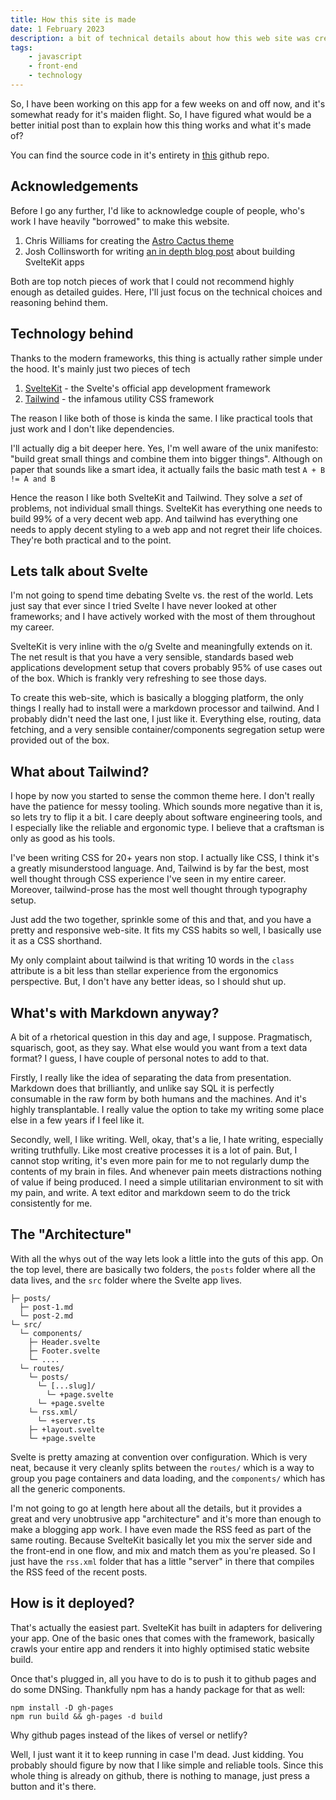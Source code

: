 ```yaml
---
title: How this site is made
date: 1 February 2023
description: a bit of technical details about how this web site was created
tags:
    - javascript
    - front-end
    - technology
---
```


So, I have been working on this app for a few weeks on and off now, and it's somewhat ready for it's maiden flight. So, I have figured what would be a better initial post than to explain how this thing works and what it's made of?

You can find the source code in it's entirety in [this](https://github.com/kaievns/the-log) github repo.

## Acknowledgements

Before I go any further, I'd like to acknowledge couple of people, who's work I have heavily "borrowed" to make this website.

1. Chris Williams for creating the [Astro Cactus theme](https://github.com/chrismwilliams/astro-theme-cactus)
2. Josh Collinsworth for writing [an in depth blog post](https://joshcollinsworth.com/blog/build-static-sveltekit-markdown-blog) about building SvelteKit apps

Both are top notch pieces of work that I could not recommend highly enough as detailed guides. Here, I'll just focus on the technical choices and reasoning behind them.

## Technology behind

Thanks to the modern frameworks, this thing is actually rather simple under the hood. It's mainly just two pieces of tech

1. [SvelteKit](https://kit.svelte.dev) - the Svelte's official app development framework
2. [Tailwind](https://tailwindcss.com) - the infamous utility CSS framework

The reason I like both of those is kinda the same. I like practical tools that just work and I don't like dependencies.

I'll actually dig a bit deeper here. Yes, I'm well aware of the unix manifesto: "build great small things and combine them into bigger things". Although on paper that sounds like a smart idea, it actually fails the basic math test `A + B != A and B`

Hence the reason I like both SvelteKit and Tailwind. They solve a _set_ of problems, not individual small things. SvelteKit has everything one needs to build 99% of a very decent web app. And tailwind has everything one needs to apply decent styling
to a web app and not regret their life choices. They're both practical and to the point.

## Lets talk about Svelte

I'm not going to spend time debating Svelte vs. the rest of the world. Lets just say that ever since I tried Svelte I have never looked at other frameworks; and I have actively worked with the most of them throughout my career.

SvelteKit is very inline with the o/g Svelte and meaningfully extends on it. The net result is that you have a very sensible, standards based web applications development setup that covers probably 95% of use cases out of the box. Which is frankly very refreshing to see those days.

To create this web-site, which is basically a blogging platform, the only things I really had to install were a markdown processor and tailwind. And I probably didn't need the last one, I just like it. Everything else, routing, data fetching, and a very sensible container/components segregation setup were provided out of the box.

## What about Tailwind?

I hope by now you started to sense the common theme here. I don't really have the patience for messy tooling. Which sounds more negative than it is, so lets try to flip it a bit. I care deeply about software engineering tools, and I especially like the reliable and ergonomic type. I believe that a craftsman is only as good as his tools.

I've been writing CSS for 20+ years non stop. I actually like CSS, I think it's a greatly misunderstood language. And, Tailwind is by far the best, most well thought through CSS experience I've seen in my entire career. Moreover, tailwind-prose has the most well thought through typography setup.

Just add the two together, sprinkle some of this and that, and you have a pretty and responsive web-site. It fits my CSS habits so well, I basically use it as a CSS shorthand.

My only complaint about tailwind is that writing 10 words in the `class` attribute is a bit less than stellar experience from the ergonomics perspective. But, I don't have any better ideas, so I should shut up.

## What's with Markdown anyway?

A bit of a rhetorical question in this day and age, I suppose. Pragmatisch, squarisch, goot, as they say. What else would you want from a text data format? I guess, I have couple of personal notes to add to that.

Firstly, I really like the idea of separating the data from presentation. Markdown does that brilliantly, and unlike say SQL it is perfectly consumable in the raw form by both humans and the machines. And it's highly transplantable. I really value the option to take my writing some place else in a few years if I feel like it.

Secondly, well, I like writing. Well, okay, that's a lie, I hate writing, especially writing truthfully. Like most creative processes it is a lot of pain. But, I cannot stop writing, it's even more pain for me to not regularly dump the contents of my brain in files. And whenever pain meets distractions nothing of value if being produced. I need a simple utilitarian environment to sit with my pain, and write. A text editor and markdown seem to do the trick consistently for me.

## The "Architecture"

With all the whys out of the way lets look a little into the guts of this app. On the top level, there are basically two
folders, the `posts` folder where all the data lives, and the `src` folder where the Svelte app lives.

```
├─ posts/
  ├─ post-1.md
  └─ post-2.md
└─ src/
  └─ components/
    ├─ Header.svelte
    ├─ Footer.svelte
    └─ ....
  └─ routes/
    └─ posts/
      └─ [...slug]/
        └─ +page.svelte
      └─ +page.svelte
    └─ rss.xml/
      └─ +server.ts
    ├─ +layout.svelte
    └─ +page.svelte 
```

Svelte is pretty amazing at convention over configuration. Which is very neat, because it very cleanly splits between the `routes/` which is a way to group you page containers and data loading, and the `components/` which has all the generic components.

I'm not going to go at length here about all the details, but it provides a great and very unobtrusive app "architecture" and it's more than enough to make a blogging app work. I have even made the RSS feed as part of the same routing. Because SvelteKit basically let you mix the server side and the front-end in one flow, and mix and match them as you're pleased. So I just have the `rss.xml` folder that has a little "server" in there that compiles the RSS feed of the recent posts.

## How is it deployed?

That's actually the easiest part. SvelteKit has built in adapters for delivering your app. One of the basic ones that comes with the framework, basically crawls your entire app and renders it into highly optimised static website build.

Once that's plugged in, all you have to do is to push it to github pages and do some DNSing. Thankfully npm has a handy package for that as well:

```
npm install -D gh-pages
npm run build && gh-pages -d build
```

Why github pages instead of the likes of versel or netlify?

Well, I just want it it to keep running in case I'm dead. Just kidding. You probably should figure by now that I like simple and reliable tools. Since this whole thing is already on github, there is nothing to manage, just press a button and it's there.
